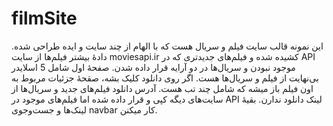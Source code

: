 # filmSite
این نمونه قالب سایت فیلم و سریال هست که با الهام از چند سایت و ایده طراحی شده. دادۀ بیشتر فیلم‌ها از سایت moviesapi.ir کشیده شده و فیلم‌های جدیدتری که در API موجود نبودن و سریال‌ها در دو آرایه قرار داده شدن.
صفحۀ اول شامل 5 اسلایدر بی‌نهایت از فیلم و سریال‌ها هست. اگر روی دانلود کلیک بشه،  صقحۀ جزئیات مربوط به اون فیلم باز میشه که شامل چند تب هست.
آدرس دانلود فیلم‌های جدید و سریال‌ها از سایت‌های دیگه کپی و قرار داده شده اما فیلم‌های موجود در API لینک دانلود ندارن. 
بقیۀ لینک‌ها و جست‌وجوی navbar کار میکنن. 
